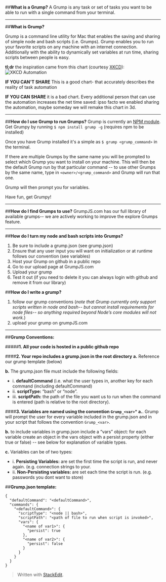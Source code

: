 
##**What is a Grump?**
A Grump is any task or set of tasks you want to be able to run with a single command from your terminal. 
__________________

##**What is Grump?**


Grump is a command line utility for Mac that enables the saving and sharing of simple node and bash scripts (i.e. Grumps). Grump enables you to run your favorite scripts on any machine with an internet connection. Additionally with the ability to dynamically set variables at run time, sharing scripts between people is easy.

**tl;dr** the inspiration came from this chart (courtesy [XKCD](http://xkcd.com)):
![XKCD Automation](http://imgs.xkcd.com/comics/is_it_worth_the_time.png)


**IF YOU CAN'T SHARE** This is a good chart- that accurately describes the reality of task automation

**IF YOU CAN SHARE** it is a bad chart. Every additional person that can use the automation increases the net time saved: ipso facto we enabled sharing the automation, maybe someday we will remake this chart in 3d.


__________________________

##**How do I use Grump to run Grumps?**
Grump is currently an [NPM module](http://npmjs.com). Get Grumpy by running ```$ npm install grump -g``` (requires npm to be installed)

Once you have Grump installed it's a simple as ```$ grump <grump_command>``` in the terminal.

If there are multiple Grumps by the same name you will be prompted to select which Grump you want to install on your machine. This will then be the default Grump run by that particular command -- to use other Grumps by the same name, type in ```<owner>/<grump_command>``` and Grump will run that one.

Grump will then prompt you for variables.

Have fun, get Grumpy! 

__________________________

##**How do I find Grumps to use?**
GrumpJS.com has our full library of available grumps-- we are actively working to improve the explore Grumps feature.

__________________________

##**How do I turn my node and bash scripts into Grumps?**
1. Be sure to include a grump.json (see grump.json)
2. Ensure that any user input you will want on initialization or at runtime follows our convention (see variables)
3. Host your Grump on github in a public repo
4. Go to our upload page at GrumpJS.com
5. Upload your grump
6. Test it out (if you need to delete it you can always login with github and remove it from our library)

##**How do I write a grump?**
1. follow our grump conventions (*note that Grump currently only support scripts written in node and bash-- but cannot install requirements for node files-- so anything required beyond Node’s core modules will not work.*)
2. upload your grump on grumpJS.com



__________________________




##**Grump Conventions:**

#####**1. All your code is hosted in a public github repo**

####**2. Your repo includes a grump.json in the root directory**
  **a.** Reference our grump template (below)

  **b.** The grump.json file must include the following fields:
  * i. **defaultCommand** (i.e. what the user types in, another key for each command (including defaultCommand) 
  * ii. **scriptType:** “bash” or “node”. 
  * iii. **scriptPath:** the path of the file you want us to run when the command is entered (path is relative to the root directory).

####**3. Variables are named using the convention ```Grump_<var>```***
**a.**. Grump will prompt the user for every variable included in the grump.json and in your script that follows the convention ```Grump_<var>```.

**b.**  to include variables in grump.json
include a “vars” object: for each variable create an object in the vars object with a persist property (either true or false) -- see below for explanation of variable types.

**c.** Variables can be of two types:
* i. **Persisting Variables:** are set the first time the script is run, and never again. (e.g. connection      strings to your. 
* ii. **Non-Persisting variables:** are set each time the script is run. (e.g. passwords you dont want to store)

##**Grump.json template:**
```
{
  "defaultCommand": "<defaultCommand>",
  "commands": {
    "<defaultCommand>": {
      "scriptType": "<node || bash>",
      "scriptPath": "<path of file to run when script is invoked>",
      "vars": {
        "<name of var1>": {
          "persist": true
        },
        "<name of var2>": {
          "persist": false
        }
      }
    }
  }
}
```

> Written with [StackEdit](https://stackedit.io/).
